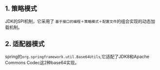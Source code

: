 
## 1. 策略模式

JDK的SPI机制，它采用了 ``基于接口的编程＋策略模式＋配置文件``的组合实现的动态加载机制。

## 2. 适配器模式

spring的``org.springframework.util.Base64Utils``,它适配了JDK8和Apache Commons Codec这2种base64实现。

